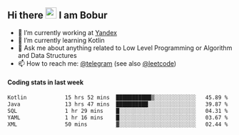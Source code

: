 ## Hi there <img src="https://media.giphy.com/media/hvRJCLFzcasrR4ia7z/giphy.gif" width="25px" height="25px"> I am Bobur

- 💼 I’m currently working at [Yandex](https://yandex.ru/)
- 🌱 I’m currently learning Kotlin
- 💬 Ask me about anything related to Low Level Programming or Algorithm and Data Structures
- 📫 How to reach me: [@telegram](https://t.me/octoant) (see also [@leetcode](https://leetcode.com/octoant/))    

#### Coding stats in last week

<!--START_SECTION:waka-->

```txt
Kotlin            15 hrs 52 mins  ███████████▒░░░░░░░░░░░░░   45.89 %
Java              13 hrs 47 mins  ██████████░░░░░░░░░░░░░░░   39.87 %
SQL               1 hr 29 mins    █░░░░░░░░░░░░░░░░░░░░░░░░   04.31 %
YAML              1 hr 16 mins    █░░░░░░░░░░░░░░░░░░░░░░░░   03.67 %
XML               50 mins         ▓░░░░░░░░░░░░░░░░░░░░░░░░   02.44 %
```

<!--END_SECTION:waka-->
